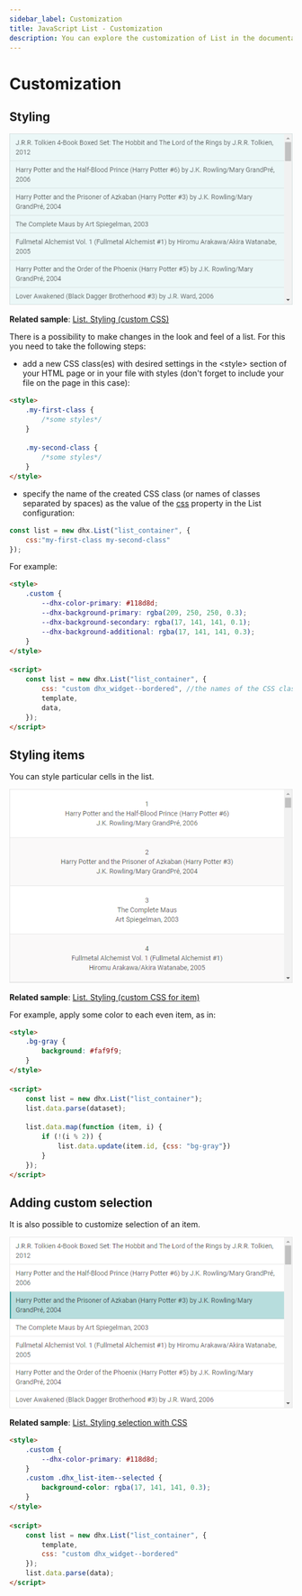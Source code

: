 ```yaml
---
sidebar_label: Customization
title: JavaScript List - Customization 
description: You can explore the customization of List in the documentation of the DHTMLX JavaScript UI library. Browse developer guides and API reference, try out code examples and live demos, and download a free 30-day evaluation version of DHTMLX Suite 7.
---
```


# Customization

## Styling

![Styling List](../assets/list/custom_style.png)

**Related sample**: [List. Styling (custom CSS)](https://snippet.dhtmlx.com/s461f09w)

There is a possibility to make changes in the look and feel of a list. For this you need to take the following steps:

- add a new CSS class(es) with desired settings in the &lt;style&gt; section of your HTML page or in your file with styles (don't forget to include your file on the page in this case):

~~~html
<style>
	.my-first-class {
		/*some styles*/
	}
    
    .my-second-class {
		/*some styles*/
	}
</style>
~~~

- specify the name of the created CSS class (or names of classes separated by spaces) as the value of the [css](list/api/list_css_config.md) property in the List configuration:

~~~js
const list = new dhx.List("list_container", { 
    css:"my-first-class my-second-class"
});
~~~

For example:

~~~html
<style>
    .custom {
        --dhx-color-primary: #118d8d;
        --dhx-background-primary: rgba(209, 250, 250, 0.3);
        --dhx-background-secondary: rgba(17, 141, 141, 0.1);
        --dhx-background-additional: rgba(17, 141, 141, 0.3);
    }
</style>

<script>
    const list = new dhx.List("list_container", {
        css: "custom dhx_widget--bordered", //the names of the CSS classes separated by space
        template,
        data,
    });
</script>
~~~

## Styling items

You can style particular cells in the list.

![Styling items](../assets/list/custom_css.png)

**Related sample**: [List. Styling (custom CSS for item)](https://snippet.dhtmlx.com/ipu9yshl)

For example, apply some color to each even item, as in:

~~~html
<style>
	.bg-gray {
		background: #faf9f9;
	}
</style>

<script>
    const list = new dhx.List("list_container");
    list.data.parse(dataset);

    list.data.map(function (item, i) {
    	if (!(i % 2)) {
    		list.data.update(item.id, {css: "bg-gray"})
    	}
    });
</script>
~~~

## Adding custom selection

It is also possible to customize selection of an item.

![Custom selection](../assets/list/custom_selection.png)

**Related sample**: [List. Styling selection with CSS](https://snippet.dhtmlx.com/6hss19d3)

~~~html
<style>
    .custom {
        --dhx-color-primary: #118d8d;
    }
    .custom .dhx_list-item--selected {
        background-color: rgba(17, 141, 141, 0.3);
    }
</style>

<script>
    const list = new dhx.List("list_container", {
        template, 
        css: "custom dhx_widget--bordered"
    });
    list.data.parse(data);
</script>
~~~
